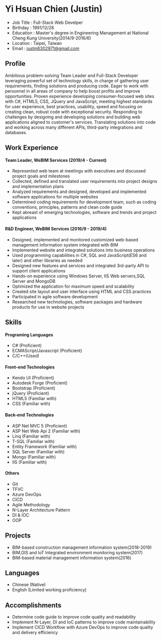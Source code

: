 # Yi Hsuan Chien (Justin)

+ Job Title : Full-Stack Web Develper
+ Birthday  : 1991/12/28
+ Education : Master's degree in Engineering Management at National Cheng Kung University(2014/9-2016/6)
+ Location  : Taipei, Taiwan
+ Email     : justin6302971@gmail.com

## Profile
Ambitious problem-solving Team Leader and Full-Stack Developer leveraging powerful set of technology skills, in charge of gathering user requirements, finding solutions and producing code. Eager to work with personnel in all areas of company to help boost profits and improve opportunities. Proven experience developing consumer-focused web sites with C#, HTML5, CSS, JQuery and JavaScript, meeting highest standards for user experience, best practices, usability, speed and focusing on creating clean, robust code with exceptional security.
Responding to challenges by designing and developing solutions and building web applications aligned to customer's services. Translating solutions into code and working across many different APIs, third-party integrations and databases.

## Work Experience
#### Team Leader, WeBIM Services (2019/4 - Current)
+ Represented web team at meetings with executives and    discussed project goals and milestones
+ Collected, defined and translated user requirements into project designs and implementation plans
+ Analyzed requirements and designed, developed and implemented software applications for multiple websites
+ Determined coding requirements for development team, such as coding conventions, principles, patterns and clean code guide
+ Kept abreast of emerging technologies, software and trends and project applications


#### R&D Engineer, WeBIM Services (2016/9 - 2019/4)
+ Designed, implemented and monitored customized web-based management information system integrated with BIM
+ Implemented website and integrated solutions into business operations 
+ Used programming capabilities in C#, SQL and JavaScript(ES6 and later) and other libraries as needed
+ Designed new features and services and integrated 3rd-party API to support client applications
+ Hands-on experience using Windows Server, IIS Web servers,SQL Server and MongoDB
+ Optimized the application for maximum speed and scalability
+ Created site layout and user interface using HTML and CSS practices
+ Participated in agile software development
+ Researched new technologies, software packages and hardware products for use in website projects

## Skills
#### Programing Languages
+ C# (Proficient)
+ ECMAScript/Javascript (Proficient)
+ C/C++(Used)

#### Front-end Technologies
+ Kendo UI (Proficient)
+ Autodesk Forge (Proficient)
+ Bootstrap (Proficient)
+ jQuery (Proficient)
+ HTML5 (Familiar with)
+ CSS (Familiar with)

#### Back-end Technologies
+ ASP Net MVC 5 (Proficient)
+ ASP Net Web Api 2 (Familiar with)
+ Linq (Familiar with)
+ T-SQL (Familiar with)
+ Entity Framework (Familiar with)
+ SQL Server (Familiar with)
+ Mongo (Familiar with)
+ IIS (Familiar with)

#### Others
+ Git 
+ TFVC
+ Azure DevOps
+ CICD 
+ Agile Methodology
+ N-Layer Architecture Pattern
+ DI & IOC 
+ OOP

## Projects
+ BIM-based construction management information system(2018-2019)
+ BIM,GIS and IoT Integrated environment monitoring system(2017)
+ BIM-based material management information system(2016)

## Languages
+ Chinese (Native)
+ English (Limited working proficiency)

## Accomplishments
+ Determine code guide to improve code quality and readability 
+ Implement N-Layer, DI and IoC patterns to improve code  maintainability  
+ Implement CICD Workflow with Azure DevOps to improve code quality and delivery efficiency



